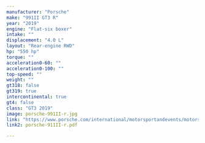 ```yaml
---
manufacturer: "Porsche"
make: "991II GT3 R"
year: "2019"
engine: "Flat-six boxer"
intake: ""
displacement: "4.0 L"
layout: "Rear-engine RWD"
hp: "550 hp"
torque: ""
acceleration0-60: ""
acceleration0-100: ""
top-speed: ""
weight: ""
gt318: false
gt319: true
intercontinental: true
gt4: false
class: "GT3 2019"
image: porsche-991II-r.jpg
link: "https://www.porsche.com/international/motorsportandevents/motorsport/customerracing/racingcars/991-2nd-gt3-r/"
link2: porsche-911II-r.pdf

---
```


